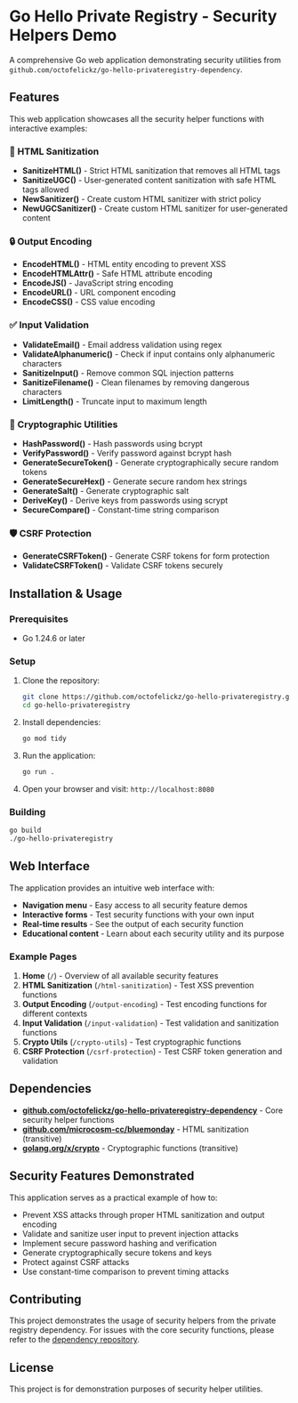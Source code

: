 # Go Hello Private Registry - Security Helpers Demo

A comprehensive Go web application demonstrating security utilities from `github.com/octofelickz/go-hello-privateregistry-dependency`.

## Features

This web application showcases all the security helper functions with interactive examples:

### 🧼 HTML Sanitization
- **SanitizeHTML()** - Strict HTML sanitization that removes all HTML tags
- **SanitizeUGC()** - User-generated content sanitization with safe HTML tags allowed
- **NewSanitizer()** - Create custom HTML sanitizer with strict policy
- **NewUGCSanitizer()** - Create custom HTML sanitizer for user-generated content

### 🔒 Output Encoding
- **EncodeHTML()** - HTML entity encoding to prevent XSS
- **EncodeHTMLAttr()** - Safe HTML attribute encoding
- **EncodeJS()** - JavaScript string encoding
- **EncodeURL()** - URL component encoding
- **EncodeCSS()** - CSS value encoding

### ✅ Input Validation
- **ValidateEmail()** - Email address validation using regex
- **ValidateAlphanumeric()** - Check if input contains only alphanumeric characters
- **SanitizeInput()** - Remove common SQL injection patterns
- **SanitizeFilename()** - Clean filenames by removing dangerous characters
- **LimitLength()** - Truncate input to maximum length

### 🔐 Cryptographic Utilities
- **HashPassword()** - Hash passwords using bcrypt
- **VerifyPassword()** - Verify password against bcrypt hash
- **GenerateSecureToken()** - Generate cryptographically secure random tokens
- **GenerateSecureHex()** - Generate secure random hex strings
- **GenerateSalt()** - Generate cryptographic salt
- **DeriveKey()** - Derive keys from passwords using scrypt
- **SecureCompare()** - Constant-time string comparison

### 🛡️ CSRF Protection
- **GenerateCSRFToken()** - Generate CSRF tokens for form protection
- **ValidateCSRFToken()** - Validate CSRF tokens securely

## Installation & Usage

### Prerequisites
- Go 1.24.6 or later

### Setup
1. Clone the repository:
   ```bash
   git clone https://github.com/octofelickz/go-hello-privateregistry.git
   cd go-hello-privateregistry
   ```

2. Install dependencies:
   ```bash
   go mod tidy
   ```

3. Run the application:
   ```bash
   go run .
   ```

4. Open your browser and visit: `http://localhost:8080`

### Building
```bash
go build
./go-hello-privateregistry
```

## Web Interface

The application provides an intuitive web interface with:

- **Navigation menu** - Easy access to all security feature demos
- **Interactive forms** - Test security functions with your own input
- **Real-time results** - See the output of each security function
- **Educational content** - Learn about each security utility and its purpose

### Example Pages

1. **Home** (`/`) - Overview of all available security features
2. **HTML Sanitization** (`/html-sanitization`) - Test XSS prevention functions
3. **Output Encoding** (`/output-encoding`) - Test encoding functions for different contexts
4. **Input Validation** (`/input-validation`) - Test validation and sanitization functions
5. **Crypto Utils** (`/crypto-utils`) - Test cryptographic functions
6. **CSRF Protection** (`/csrf-protection`) - Test CSRF token generation and validation

## Dependencies

- **[github.com/octofelickz/go-hello-privateregistry-dependency](https://github.com/octofelickz/go-hello-privateregistry-dependency)** - Core security helper functions
- **[github.com/microcosm-cc/bluemonday](https://github.com/microcosm-cc/bluemonday)** - HTML sanitization (transitive)
- **[golang.org/x/crypto](https://golang.org/x/crypto)** - Cryptographic functions (transitive)

## Security Features Demonstrated

This application serves as a practical example of how to:

- Prevent XSS attacks through proper HTML sanitization and output encoding
- Validate and sanitize user input to prevent injection attacks
- Implement secure password hashing and verification
- Generate cryptographically secure tokens and keys
- Protect against CSRF attacks
- Use constant-time comparison to prevent timing attacks

## Contributing

This project demonstrates the usage of security helpers from the private registry dependency. For issues with the core security functions, please refer to the [dependency repository](https://github.com/octofelickz/go-hello-privateregistry-dependency).

## License

This project is for demonstration purposes of security helper utilities.